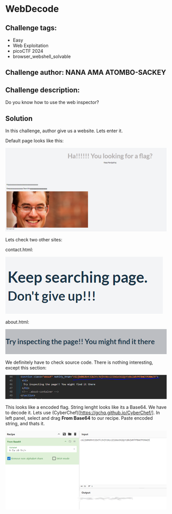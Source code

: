 # WebDecode
## Challenge tags:
- Easy
- Web Exploitation
- picoCTF 2024
- browser_webshell_solvable

## Challenge author: NANA AMA ATOMBO-SACKEY
## Challenge description:
Do you know how to use the web inspector?

## Solution
In this challenge, author give us a website. Lets enter it. 

Default page looks like this:

![image missing?](./content/webdecode_01.png)

Lets check two other sites: 

contact.html:

![image missing?](./content/webdecode_02.png)

about.html: 

![image missing?](./content/webdecode_03.png)

We definitely have to check source code. There is nothing interesting, except this section:

![image missing?](./content/webdecode_04.PNG)

This looks like a encoded flag. String lenght looks like its a Base64. We have to decode it. Lets use (CyberChef)[https://gchq.github.io/CyberChef/]. In left panel, select and drag **From Base64** to our recipe. Paste encoded string, and thats it.

![image missing?](./content/webdecode_05.png)


